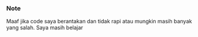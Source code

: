 ### Note
Maaf jika code saya berantakan dan tidak rapi atau mungkin masih banyak yang salah. Saya masih belajar